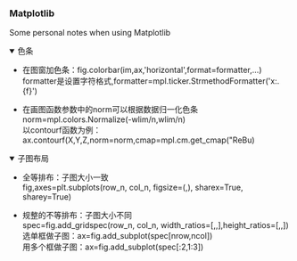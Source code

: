 ### Matplotlib
Some personal notes when using Matplotlib

<details open>
<summary> 色条 </summary>
  
- 在图窗加色条：fig.colorbar(im,ax,'horizontal',format=formatter,...)  
  formatter是设置字符格式,formatter=mpl.ticker.StrmethodFormatter('x:.{f}')
  
- 在画图函数参数中的norm可以根据数据归一化色条  
  norm=mpl.colors.Normalize(-wlim/n,wlim/n)  
  以contourf函数为例：ax.contourf(X,Y,Z,norm=norm,cmap=mpl.cm.get_cmap("ReBu)
</details>

<details open>
<summary> 子图布局 </summary>

- 全等排布：子图大小一致  
  fig,axes=plt.subplots(row_n, col_n, figsize=(,), sharex=True, sharey=True)  
  
- 规整的不等排布：子图大小不同  
  spec=fig.add_gridspec(row_n, col_n, width_ratios=[,,],height_ratios=[,,])  
  选单框做子图：ax=fig.add_subplot(spec[nrow,ncol])  
  用多个框做子图：ax=fig.add_subplot(spec[:2,1:3])

